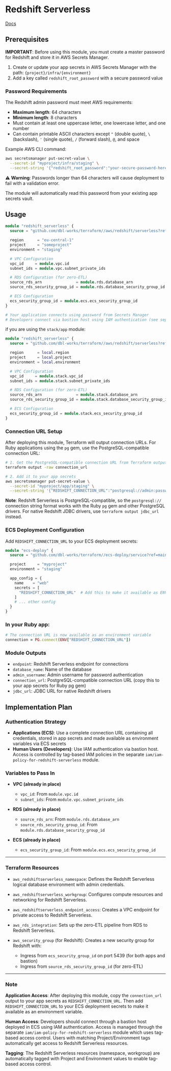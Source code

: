 # Redshift Serverless

[Docs](https://registry.terraform.io/providers/hashicorp/aws/5.99.0/docs/resources/redshiftserverless_workgroup)

## Prerequisites

**IMPORTANT**: Before using this module, you must create a master password for Redshift and store it in AWS Secrets Manager.

1. Create or update your app secrets in AWS Secrets Manager with the path: `{project}/infra/{environment}`
2. Add a key called `redshift_root_password` with a secure password value

### Password Requirements

The Redshift admin password must meet AWS requirements:
- **Maximum length**: 64 characters
- **Minimum length**: 8 characters
- Must contain at least one uppercase letter, one lowercase letter, and one number
- Can contain printable ASCII characters except `"` (double quote), `\` (backslash), `'` (single quote), `/` (forward slash), `@`, and space

Example AWS CLI command:
```bash
aws secretsmanager put-secret-value \
  --secret-id "myproject/infra/staging" \
  --secret-string '{"redshift_root_password":"your-secure-password-here"}'
```

⚠️ **Warning**: Passwords longer than 64 characters will cause deployment to fail with a validation error.

The module will automatically read this password from your existing app secrets vault.

## Usage

```terraform
module "redshift_serverless" {
  source = "github.com/dbl-works/terraform//aws/redshift/serverless?ref=v2021.07.01"

  region      = "eu-central-1"
  project     = "someproject"
  environment = "staging"

  # VPC Configuration
  vpc_id     = module.vpc.id
  subnet_ids = module.vpc.subnet_private_ids

  # RDS Configuration (for zero-ETL)
  source_rds_arn               = module.rds.database_arn
  source_rds_security_group_id = module.rds.database_security_group_id

  # ECS Configuration
  ecs_security_group_id = module.ecs.ecs_security_group_id
}

# Your application connects using password from Secrets Manager
# Developers connect via bastion host using IAM authentication (see separate IAM module)
```

if you are using the `stack/app` module:

```terraform
module "redshift_serverless" {
  source = "github.com/dbl-works/terraform//aws/redshift/serverless?ref=v2021.07.01"

  region      = local.region
  project     = local.project
  environment = local.environment

  # VPC Configuration
  vpc_id     = module.stack.vpc_id
  subnet_ids = module.stack.subnet_private_ids

  # RDS Configuration (for zero-ETL)
  source_rds_arn               = module.stack.database_arn
  source_rds_security_group_id = module.stack.database_security_group_id

  # ECS Configuration
  ecs_security_group_id = module.stack.ecs_security_group_id
}
```

### Connection URL Setup

After deploying this module, Terraform will output connection URLs. For Ruby applications using the `pg` gem, use the PostgreSQL-compatible connection URL:

```bash
# 1. Get the PostgreSQL-compatible connection URL from Terraform output (it's marked as sensitive)
terraform output -raw connection_url

# 2. Add it to your app secrets
aws secretsmanager put-secret-value \
  --secret-id "myproject/app/staging" \
  --secret-string '{"REDSHIFT_CONNECTION_URL":"postgresql://admin:password@endpoint:5439/database"}'
```

**Note**: Redshift Serverless is PostgreSQL-compatible, so the `postgresql://` connection string format works with the Ruby `pg` gem and other PostgreSQL drivers. For native Redshift JDBC drivers, use `terraform output jdbc_url` instead.

### ECS Deployment Configuration

Add `REDSHIFT_CONNECTION_URL` to your ECS deployment secrets:

```terraform
module "ecs-deploy" {
  source = "github.com/dbl-works/terraform//ecs-deploy/service?ref=main"

  project     = "myproject"
  environment = "staging"

  app_config = {
    name    = "web"
    secrets = [
      "REDSHIFT_CONNECTION_URL"  # Add this to make it available as ENV var
    ]
    # ... other config
  }
}
```

### In your Ruby app:

```ruby
# The connection URL is now available as an environment variable
connection = PG.connect(ENV["REDSHIFT_CONNECTION_URL"])
```

### Module Outputs

- `endpoint`: Redshift Serverless endpoint for connections
- `database_name`: Name of the database
- `admin_username`: Admin username for password authentication
- `connection_url`: PostgreSQL-compatible connection URL (copy this to your app secrets for Ruby pg gem)
- `jdbc_url`: JDBC URL for native Redshift drivers

## Implementation Plan

### Authentication Strategy

- **Applications (ECS)**: Use a complete connection URL containing all credentials, stored in app secrets and made available as environment variables via ECS secrets
- **Human Users (Developers)**: Use IAM authentication via bastion host. Access is controlled by tag-based IAM policies in the separate `iam/iam-policy-for-redshift-serverless` module.

### Variables to Pass In

- **VPC (already in place)**
  - `vpc_id`: From `module.vpc.id`
  - `subnet_ids`: From `module.vpc.subnet_private_ids`

- **RDS (already in place)**
  - `source_rds_arn`: From `module.rds.database_arn`
  - `source_rds_security_group_id`: From `module.rds.database_security_group_id`

- **ECS (already in place)**
  - `ecs_security_group_id`: From `module.ecs.ecs_security_group_id`

---

### Terraform Resources

- `aws_redshiftserverless_namespace`:
  Defines the Redshift Serverless logical database environment with admin credentials.

- `aws_redshiftserverless_workgroup`:
  Configures compute resources and networking for Redshift Serverless.

- `aws_redshiftserverless_endpoint_access`:
  Creates a VPC endpoint for private access to Redshift Serverless.

- `aws_rds_integration`:
  Sets up the zero-ETL pipeline from RDS to Redshift Serverless.

- `aws_security_group` (for Redshift):
  Creates a new security group for Redshift with:
  - Ingress from `ecs_security_group_id` on port 5439 (for both apps and bastion)
  - Ingress from `source_rds_security_group_id` (for zero-ETL)

---

### Note

**Application Access**: After deploying this module, copy the `connection_url` output to your app secrets as `REDSHIFT_CONNECTION_URL`. Then add `REDSHIFT_CONNECTION_URL` to your ECS deployment secrets to make it available as an environment variable.

**Human Access**: Developers should connect through a bastion host deployed in ECS using IAM authentication. Access is managed through the separate `iam/iam-policy-for-redshift-serverless` module which uses tag-based access control. Users with matching Project/Environment tags automatically get access to Redshift Serverless resources.

**Tagging**: The Redshift Serverless resources (namespace, workgroup) are automatically tagged with Project and Environment values to enable tag-based access control.
